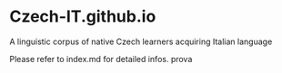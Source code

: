 # Czech-IT.github.io
A linguistic corpus of native Czech learners acquiring Italian language

Please refer to index.md for detailed infos.
prova